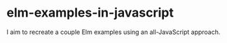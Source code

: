 # elm-examples-in-javascript
I aim to recreate a couple Elm examples using an all-JavaScript approach.
